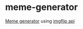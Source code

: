 # meme-generator

[Meme generator](https://simple-memegenerator.web.app/) using [imgflip api](https://imgflip.com/api) 

